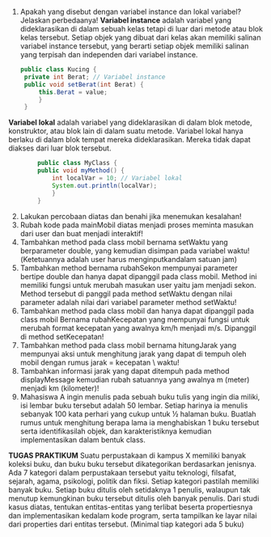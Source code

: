 1.  Apakah yang disebut dengan variabel instance dan lokal variabel? Jelaskan perbedaanya!
 **Variabel instance** adalah variabel yang dideklarasikan di dalam sebuah kelas tetapi di luar dari metode atau blok kelas tersebut. Setiap objek yang dibuat dari kelas akan memiliki salinan variabel instance tersebut, yang berarti setiap objek memiliki salinan yang terpisah dan independen dari variabel instance.

       ```java
       public class Kucing {
        private int Berat; // Variabel instance
        public void setBerat(int Berat) {
            this.Berat = value;
            }
        }
       
 **Variabel lokal** adalah variabel yang dideklarasikan di dalam blok metode, konstruktor, atau blok lain di dalam suatu metode. Variabel lokal hanya berlaku di dalam blok tempat mereka dideklarasikan. Mereka tidak dapat diakses dari luar blok tersebut.

```java
        public class MyClass {
        public void myMethod() {
            int localVar = 10; // Variabel lokal
            System.out.println(localVar);
            }
        }
```

2.  Lakukan percobaan diatas dan benahi jika menemukan kesalahan!
3.  Rubah kode pada mainMobil diatas menjadi proses meminta masukan dari user dan buat menjadi interaktif!
4.  Tambahkan method pada class mobil bernama setWaktu yang berparameter double, yang kemudian disimpan pada variabel waktu!(Ketetuannya adalah user harus menginputkandalam satuan jam)
5.  Tambahkan method bernama rubahSekon mempunyai parameter bertipe double dan hanya dapat dipanggil pada class mobil. Method ini memiliki fungsi untuk merubah masukan user yaitu jam menjadi sekon. Method tersebut di panggil pada method setWaktu dengan nilai parameter adalah nilai dari variabel parameter method setWaktu!
6.  Tambahkan method pada class mobil dan hanya dapat dipanggil pada class mobil Bernama rubahKecepatan yang mempunyai fungsi untuk merubah format kecepatan yang awalnya km/h menjadi m/s. Dipanggil di method setKecepatan!
7.  Tambahkan method pada class mobil bernama hitungJarak yang mempunyai aksi untuk menghitung jarak yang dapat di tempuh oleh mobil dengan rumus jarak = kecepatan \ waktu!
8.  Tambahkan informasi jarak yang dapat ditempuh pada method displayMessage kemudian rubah satuannya yang awalnya m (meter) menjadi km (kilometer)!
9.  Mahasiswa A ingin menulis pada sebuah buku tulis yang ingin dia miliki, isi lembar buku tersebut adalah 50 lembar. Setiap harinya ia menulis sebanyak 100 kata perhari yang cukup untuk ½ halaman buku. Buatlah rumus untuk menghitung berapa lama ia menghabiskan 1 buku tersebut serta identifikasilah objek, dan karakteristiknya kemudian implementasikan dalam bentuk class.


**TUGAS PRAKTIKUM**
Suatu perpustakaan di kampus X memiliki banyak koleksi buku, dan buku buku tersebut dikategorikan berdasarkan jenisnya. Ada 7 kategori dalam perpustakaan tersebut yaitu teknologi, filsafat, sejarah, agama, psikologi, politik dan fiksi. Setiap kategori pastilah memiliki banyak buku. Setiap buku ditulis oleh setidaknya 1 penulis, walaupun tak menutup kemungkinan buku tersebut ditulis oleh banyak penulis. Dari studi kasus diatas, tentukan entitas-entitas yang terlibat beserta propertiesnya dan implementasikan kedalam kode program, serta tampilkan ke layar nilai dari properties dari entitas tersebut. (Minimal  tiap kategori ada 5 buku)
